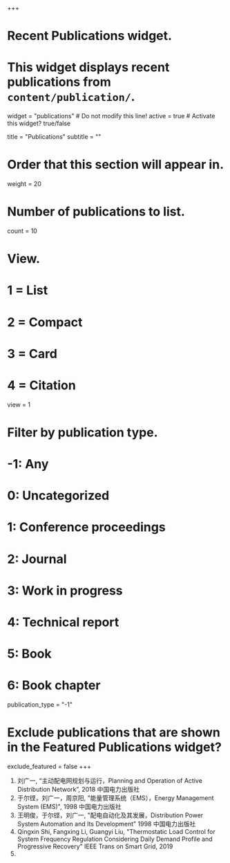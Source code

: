 +++
# Recent Publications widget.
# This widget displays recent publications from `content/publication/`.
widget = "publications"  # Do not modify this line!
active = true  # Activate this widget? true/false

title = "Publications"
subtitle = ""

# Order that this section will appear in.
weight = 20

# Number of publications to list.
count = 10

# View.
#   1 = List
#   2 = Compact
#   3 = Card
#   4 = Citation
view = 1

# Filter by publication type.
# -1: Any
#  0: Uncategorized
#  1: Conference proceedings
#  2: Journal
#  3: Work in progress
#  4: Technical report
#  5: Book
#  6: Book chapter
publication_type = "-1"

# Exclude publications that are shown in the Featured Publications widget?
exclude_featured = false
+++
1.	刘广一,  “主动配电网规划与运行，Planning and Operation of Active Distribution Network”, 2018 中国电力出版社
2.  于尔铿，刘广一，周京阳, "能量管理系统（EMS），Energy Management System (EMS)", 1998 中国电力出版社
3.  王明俊，于尔铿，刘广一, "配电自动化及其发展，Distribution Power System Automation and Its Development" 1998 中国电力出版社
4.  Qingxin Shi, Fangxing Li, Guangyi Liu, "Thermostatic Load Control for System Frequency Regulation Considering Daily Demand Profile and Progressive Recovery" IEEE Trans on Smart Grid, 2019
5.

